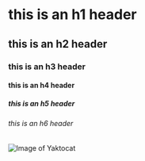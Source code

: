 # this is an h1 header
## this is an h2 header
### this is an h3 header
#### this is an h4 header
##### this is an h5 header
###### this is an h6 header

![Image of Yaktocat](https://octodex.github.com/images/yaktocat.png)
